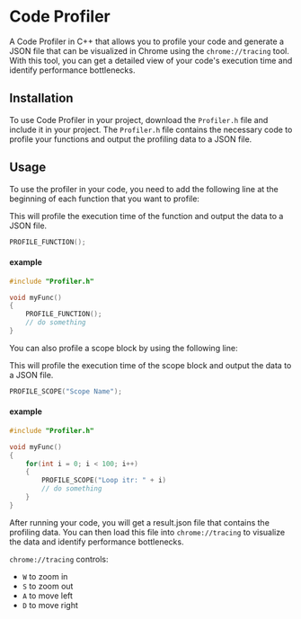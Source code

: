 # Code Profiler

A Code Profiler in C++  that allows you to profile your code and generate a JSON file that can be visualized in Chrome using the `chrome://tracing` tool. With this tool, you can get a detailed view of your code's execution time and identify performance bottlenecks.

## Installation

To use Code Profiler in your project, download the `Profiler.h` file and include it in your project. The `Profiler.h` file contains the necessary code to profile your functions and output the profiling data to a JSON file.

## Usage

To use the profiler in your code, you need to add the following line at the beginning of each function that you want to profile:

This will profile the execution time of the function and output the data to a JSON file.

```cpp
PROFILE_FUNCTION();
```

#### example

```cpp
#include "Profiler.h"

void myFunc()
{
    PROFILE_FUNCTION();
    // do something
}
```

You can also profile a scope block by using the following line:

This will profile the execution time of the scope block and output the data to a JSON file.

```cpp
PROFILE_SCOPE("Scope Name");
```

#### example

```cpp
#include "Profiler.h"

void myFunc()
{
    for(int i = 0; i < 100; i++)
    {
        PROFILE_SCOPE("Loop itr: " + i)
        // do something
    }
}
```

After running your code, you will get a result.json file that contains the profiling data. You can then load this file into `chrome://tracing` to visualize the data and identify performance bottlenecks.

`chrome://tracing` controls:

- `W` to zoom in
- `S` to zoom out
- `A` to move left
- `D` to move right
